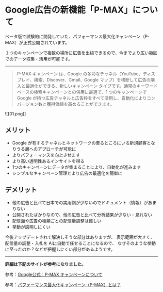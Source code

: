 # Google広告の新機能「P-MAX」について

ベータ版で試験的に開発していた、パフォーマンス最大化キャンペーン（P-MAX）が正式公開されています。

１つのキャンペーンで複数の場所に広告を出稿できるので、今までより広い範囲でのデータ収集・活用が可能です。

---


> P-MAX キャンペーン は、Google の多彩なチャネル（YouTube、ディスプレイ、検索、Discover、Gmail、Google マップ）を横断して広告の購入と最適化ができる、新しいキャンペーン タイプです。通常のキーワード ベースの検索キャンペーンとの併用に最適で、1 つのキャンペーンで Google が持つ広告チャネルと広告枠をすべて活用し、自動化によりコンバージョン数と獲得価値を高めることができます。

![[01.png]]


## メリット

-   Google が有するチャネルとネットワークの至るところにいる新規顧客となりうる層へのアプローチが可能に
-   よりパフォーマンスを向上させます
-   より高い透明性あるインサイトを得る
-   1つのキャンペーンにデータが集まることにより、自動化が進みます
-   シンプルなキャンペーン管理とより広告の最適化を簡単に

## デメリット

- 他の広告と比べて日本での実用例が少ないのでドキュメント（情報）があまりない
- 公開されたばかりなので、他の広告と比べて分析結果が少ない・見れない
- 配信面や広告の種類ごとの配信量調整は難しい
- 挙動が説明しにくい

今後アップデートされて解決しそうな部分はありますが、
表示範囲が大きく、配信量の調整・入札を AIに自動で任せることになるので、
なぜそのような挙動に至ったのか？などが把握しにくい部分があるようです。

----

**詳細は下記のサイトが参考になりました。**


参考：[Google公式｜P-MAX キャンペーンについて](https://support.google.com/google-ads/answer/10724817?hl=ja)

参考：[パフォーマンス最大化キャンペーン（P-MAX）とは？](https://ppc-log.com/display_ads/p-max/5460/)


